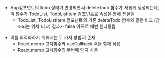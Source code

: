 - App컴포넌트의 todo 상태가 변경되면서 deleteTodo 함수가 새롭게 생성되는데, 이 함수가 TodoList, TodoListItem 컴포넌트로 속성을 통해 전달됨
  - TodoList, TodoListItem 컴포넌트의 기존 deleteTodo 함수와 얕은 비교 (참조되는 위치 비교) 결과가 false 이므로 매번 렌더링됨

* 이를 최적화하기 위해서는 두 가지 방법이 존재
  - React.memo 고차함수와 useCallback 훅을 함께 적용
  - React.memo 고차함수의 두번째 인자 사용
